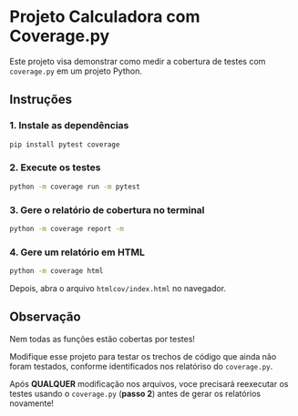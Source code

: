 # Projeto Calculadora com Coverage.py

Este projeto visa demonstrar como medir a cobertura de testes com `coverage.py` em um projeto Python.

## Instruções

### 1. Instale as dependências

```bash
pip install pytest coverage
```

### 2. Execute os testes 

```bash
python -m coverage run -m pytest
```

### 3. Gere o relatório de cobertura no terminal

```bash
python -m coverage report -m
```

### 4. Gere um relatório em HTML

```bash
python -m coverage html
```

Depois, abra o arquivo `htmlcov/index.html` no navegador.

## Observação

Nem todas as funções estão cobertas por testes! 

Modifique esse projeto para testar os trechos de código que ainda não foram testados, conforme identificados nos relatóriso do ``coverage.py``.

Após **QUALQUER** modificação nos arquivos, voce precisará reexecutar os testes usando o ``coverage.py`` (**passo 2**) antes de gerar os relatórios novamente!
